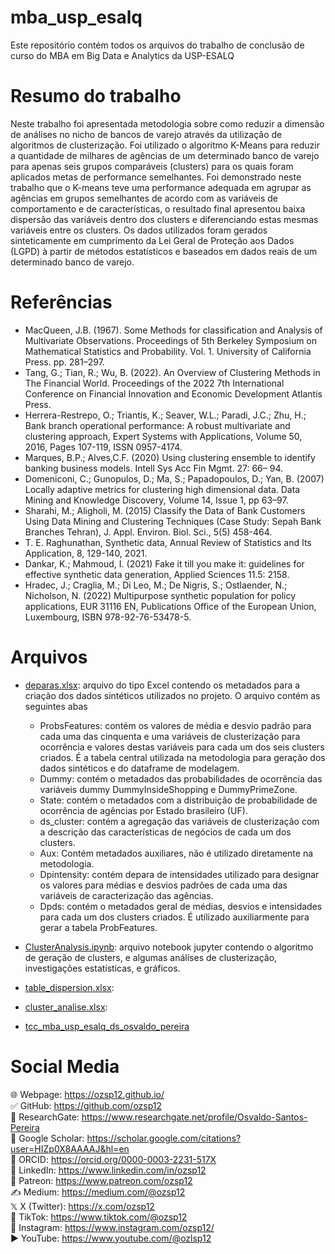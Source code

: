 # mba_usp_esalq
Este repositório contém todos os arquivos do trabalho de conclusão de curso do MBA em Big Data e Analytics da USP-ESALQ

# Resumo do trabalho
Neste trabalho foi apresentada metodologia sobre como reduzir a dimensão de análises no nicho de bancos de varejo através da utilização de algoritmos de clusterização. Foi utilizado o algoritmo K-Means para reduzir a quantidade de milhares de agências de um determinado banco de varejo para apenas seis grupos comparáveis (clusters) para os quais foram aplicados metas de performance semelhantes. Foi demonstrado neste trabalho que o K-means teve uma performance adequada em agrupar as agências em grupos semelhantes de acordo com as variáveis de comportamento e de características, o resultado final apresentou baixa dispersão das variáveis dentro dos clusters e diferenciando estas mesmas variáveis entre os clusters. Os dados utilizados foram gerados sinteticamente em cumprimento da Lei Geral de Proteção aos Dados (LGPD) à partir de métodos estatísticos e baseados em dados reais de um determinado banco de varejo.

# Referências
- MacQueen, J.B. (1967). Some Methods for classification and Analysis of Multivariate Observations. Proceedings of 5th Berkeley Symposium on Mathematical Statistics and Probability. Vol. 1. University of California Press. pp. 281–297. 
- Tang, G.;  Tian, R.; Wu, B. (2022). An Overview of Clustering Methods in The Financial World. Proceedings of the 2022 7th International Conference on Financial Innovation and Economic Development Atlantis Press.
- Herrera-Restrepo, O.; Triantis, K.; Seaver, W.L.; Paradi, J.C.; Zhu, H.; Bank branch operational performance: A robust multivariate and clustering approach, Expert Systems with Applications, Volume 50, 2016, Pages 107-119, ISSN 0957-4174.
- Marques, B.P.; Alves,C.F. (2020) Using clustering ensemble to identify banking business models. Intell Sys Acc Fin Mgmt. 27: 66– 94.  
- Domeniconi, C.; Gunopulos, D.; Ma, S.; Papadopoulos, D.; Yan, B. (2007) Locally adaptive metrics for clustering high dimensional data. Data Mining and Knowledge Discovery, Volume 14, Issue 1, pp 63–97. 
- Sharahi, M.; Aligholi, M. (2015) Classify the Data of Bank Customers Using Data Mining and   Clustering Techniques (Case Study: Sepah Bank Branches Tehran), J. Appl. Environ. Biol. Sci., 5(5) 458-464.
- T. E. Raghunathan, Synthetic data, Annual Review of Statistics and Its Application, 8, 129-140, 2021.
- Dankar, K.; Mahmoud, I. (2021) Fake it till you make it: guidelines for effective synthetic data generation, Applied Sciences 11.5: 2158.
- Hradec, J.; Craglia, M.; Di Leo, M.; De Nigris, S.; Ostlaender, N.; Nicholson, N. (2022) Multipurpose synthetic population for policy applications, EUR 31116 EN, Publications Office of the European Union, Luxembourg, ISBN 978-92-76-53478-5.

# Arquivos
* [deparas.xlsx](https://github.com/Osvaldo1982/mba_usp_esalq/blob/main/deparas.xlsx): arquivo do tipo Excel contendo os metadados para a criação dos dados sintéticos utilizados no projeto. O arquivo contém as seguintes abas
  * ProbsFeatures: contém os valores de média e desvio padrão para cada uma das cinquenta e uma variáveis de clusterização para ocorrência e valores destas variáveis para cada um dos seis clusters criados. É a tabela central utilizada na metodologia para geração dos dados sintéticos e do dataframe de modelagem.
  * Dummy: contém o metadados das probabilidades de ocorrência das variáveis dummy DummyInsideShopping e DummyPrimeZone.
  * State: contém o metadados com a distribuição de probabilidade de ocorrência de agências por Estado brasileiro (UF).
  * ds_cluster: contém a agregação das variáveis de clusterização com a descrição das características de negócios de cada um dos clusters.
  * Aux: Contém metadados auxiliares, não é utilizado diretamente na metodologia.
  * Dpintensity: contém depara de intensidades utilizado para designar os valores para médias e desvios padrões de cada uma das variáveis de caracterização das agências.
  * Dpds: contém o metadados geral de médias, desvios e intensidades para cada um dos clusters criados. É utilizado auxiliarmente para gerar a tabela ProbFeatures.

* [ClusterAnalysis.ipynb](https://github.com/Osvaldo1982/mba_usp_esalq/blob/main/cluster_analysis.ipynb): arquivo notebook jupyter contendo o algoritmo de geração de clusters, e algumas análises de clusterização, investigações estatísticas, e gráficos.
* [table_dispersion.xlsx](https://github.com/Osvaldo1982/mba_usp_esalq/blob/main/table_dispersion.xlsx):
* [cluster_analise.xlsx](https://github.com/Osvaldo1982/mba_usp_esalq/blob/main/cluster_analise.xlsx):
* [tcc_mba_usp_esalq_ds_osvaldo_pereira](https://github.com/Osvaldo1982/mba_usp_esalq/blob/main/tcc_mba_usp_esalq_ds_osvaldo_pereira_20230211.docx)

# Social Media
🌐 Webpage: https://ozsp12.github.io/  
✅ GitHub: https://github.com/ozsp12  
🧪 ResearchGate: https://www.researchgate.net/profile/Osvaldo-Santos-Pereira  
🔬 Google Scholar: https://scholar.google.com/citations?user=HIZp0X8AAAAJ&hl=en  
🧾 ORCID: https://orcid.org/0000-0003-2231-517X  
💼 LinkedIn: https://www.linkedin.com/in/ozsp12  
🧡 Patreon: https://www.patreon.com/ozsp12  
✍️ Medium: https://medium.com/@ozsp12  
𝕏  X (Twitter): https://x.com/ozsp12  
📱 TikTok: https://www.tiktok.com/@ozsp12  
📸 Instagram: https://www.instagram.com/ozsp12/  
▶️ YouTube: https://www.youtube.com/@ozlsp12  

